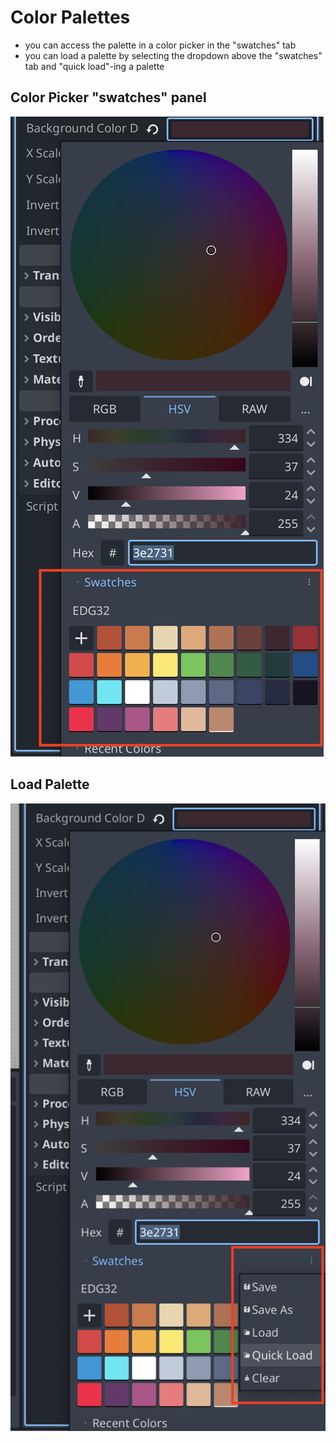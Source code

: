 # Color Palettes
- you can access the palette in a color picker in the "swatches" tab
- you can load a palette by selecting the dropdown above the "swatches" tab and "quick load"-ing a palette


## Color Picker "swatches" panel

![swatches panel](./README_images/swatches-panel.png)

## Load Palette

![load new swatches](./README_images/load-swatches.png)
